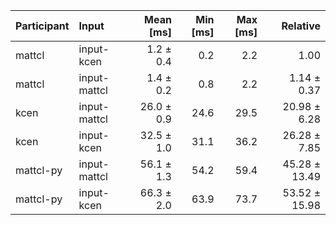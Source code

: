 | Participant | Input | Mean [ms] | Min [ms] | Max [ms] | Relative |
|:---|:---|---:|---:|---:|---:|
| mattcl | input-kcen | 1.2 ± 0.4 | 0.2 | 2.2 | 1.00 |
| mattcl | input-mattcl | 1.4 ± 0.2 | 0.8 | 2.2 | 1.14 ± 0.37 |
| kcen | input-mattcl | 26.0 ± 0.9 | 24.6 | 29.5 | 20.98 ± 6.28 |
| kcen | input-kcen | 32.5 ± 1.0 | 31.1 | 36.2 | 26.28 ± 7.85 |
| mattcl-py | input-mattcl | 56.1 ± 1.3 | 54.2 | 59.4 | 45.28 ± 13.49 |
| mattcl-py | input-kcen | 66.3 ± 2.0 | 63.9 | 73.7 | 53.52 ± 15.98 |
